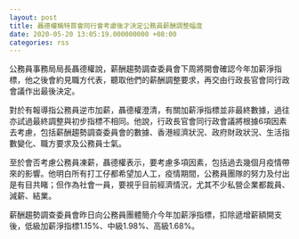 ```yaml
---
layout: post
title: 聶德權稱特首會同行會考慮後才決定公務員薪酬調整幅度
date: 2020-05-20 13:05:19.000000000 +08:00
categories: rss
---
```


公務員事務局局長聶德權說，薪酬趨勢調查委員會下周將開會確認今年加薪淨指標，他之後會約見職方代表，聽取他們的薪酬調整要求，再交由行政長官會同行政會議作出最後決定。

對於有報導指公務員逆市加薪，聶德權澄清，有關加薪淨指標並非最終數據，過往亦試過最終調整與初步指標不相同。他說，行政長官會同行政會議將根據6項因素去考慮，包括薪酬趨勢調查委員會的數據、香港經濟狀況、政府財政狀況、生活指數變化、職方要求及公務員士氣。

至於會否考慮公務員凍薪，聶德權表示，要考慮多項因素，包括過去幾個月疫情帶來的影響。他明白所有打工仔都希望加人工，疫情期間，公務員團隊的努力及付出是有目共睹；但作為社會一員，要視乎目前經濟情況，尤其不少私營企業都裁員、減薪、結業。

薪酬趨勢調查委員會昨日向公務員團體簡介今年加薪淨指標，扣除遞增薪額開支後，低級加薪淨指標1.15%、中級1.98%、高級1.68%。
